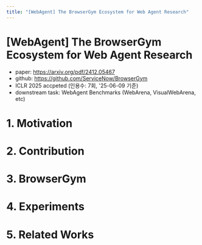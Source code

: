 ```yaml
---
title: "[WebAgent] The BrowserGym Ecosystem for Web Agent Research"
---
```




# [WebAgent] The BrowserGym Ecosystem for Web Agent Research

- paper: https://arxiv.org/pdf/2412.05467
- github: https://github.com/ServiceNow/BrowserGym
- ICLR 2025 accpeted (인용수: 7회, '25-06-09 기준)
- downstream task: WebAgent Benchmarks (WebArena, VisualWebArena, etc)

# 1. Motivation

# 2. Contribution

# 3. BrowserGym

# 4. Experiments

# 5. Related Works

